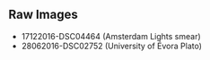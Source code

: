 ## Raw Images
* 17122016-DSC04464 (Amsterdam Lights smear)
* 28062016-DSC02752 (University of Évora Plato)